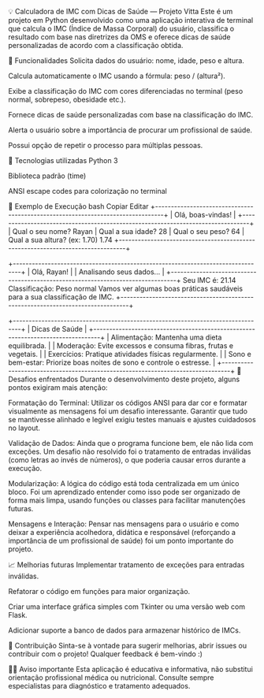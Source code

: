 💡 Calculadora de IMC com Dicas de Saúde — Projeto Vitta
Este é um projeto em Python desenvolvido como uma aplicação interativa de terminal que calcula o IMC (Índice de Massa Corporal) do usuário, classifica o resultado com base nas diretrizes da OMS e oferece dicas de saúde personalizadas de acordo com a classificação obtida.

🚀 Funcionalidades
Solicita dados do usuário: nome, idade, peso e altura.

Calcula automaticamente o IMC usando a fórmula: peso / (altura²).

Exibe a classificação do IMC com cores diferenciadas no terminal (peso normal, sobrepeso, obesidade etc.).

Fornece dicas de saúde personalizadas com base na classificação do IMC.

Alerta o usuário sobre a importância de procurar um profissional de saúde.

Possui opção de repetir o processo para múltiplas pessoas.

🎯 Tecnologias utilizadas
Python 3

Biblioteca padrão (time)

ANSI escape codes para colorização no terminal

📌 Exemplo de Execução
bash
Copiar
Editar
+--------------------------------------------------------------------------------+
|                                 Olá, boas-vindas!                              |
+--------------------------------------------------------------------------------+
| Qual o seu nome? Rayan
| Qual a sua idade? 28
| Qual o seu peso? 64
| Qual a sua altura? (ex: 1.70) 1.74
+--------------------------------------------------------------------------------+

+--------------------------------------------------------------------------------+
|                                 Olá, Rayan!                                    |
|                          Analisando seus dados...                              |
+--------------------------------------------------------------------------------+
                             Seu IMC é: 21.14
Classificação: Peso normal
Vamos ver algumas boas práticas saudáveis para a sua classificação de IMC.
+--------------------------------------------------------------------------------+

+--------------------------------------------------------------------------------+
|                                Dicas de Saúde                                  |
+--------------------------------------------------------------------------------+
| Alimentação: Mantenha uma dieta equilibrada.                                   |
| Moderação: Evite excessos e consuma fibras, frutas e vegetais.                 |
| Exercícios: Pratique atividades físicas regularmente.                          |
| Sono e bem-estar: Priorize boas noites de sono e controle o estresse.         |
+--------------------------------------------------------------------------------+
🧠 Desafios enfrentados
Durante o desenvolvimento deste projeto, alguns pontos exigiram mais atenção:

Formatação do Terminal: Utilizar os códigos ANSI para dar cor e formatar visualmente as mensagens foi um desafio interessante. Garantir que tudo se mantivesse alinhado e legível exigiu testes manuais e ajustes cuidadosos no layout.

Validação de Dados: Ainda que o programa funcione bem, ele não lida com exceções. Um desafio não resolvido foi o tratamento de entradas inválidas (como letras ao invés de números), o que poderia causar erros durante a execução.

Modularização: A lógica do código está toda centralizada em um único bloco. Foi um aprendizado entender como isso pode ser organizado de forma mais limpa, usando funções ou classes para facilitar manutenções futuras.

Mensagens e Interação: Pensar nas mensagens para o usuário e como deixar a experiência acolhedora, didática e responsável (reforçando a importância de um profissional de saúde) foi um ponto importante do projeto.

📈 Melhorias futuras
Implementar tratamento de exceções para entradas inválidas.

Refatorar o código em funções para maior organização.

Criar uma interface gráfica simples com Tkinter ou uma versão web com Flask.

Adicionar suporte a banco de dados para armazenar histórico de IMCs.

🤝 Contribuição
Sinta-se à vontade para sugerir melhorias, abrir issues ou contribuir com o projeto! Qualquer feedback é bem-vindo :)

🧑‍⚕️ Aviso importante
Esta aplicação é educativa e informativa, não substitui orientação profissional médica ou nutricional. Consulte sempre especialistas para diagnóstico e tratamento adequados.
